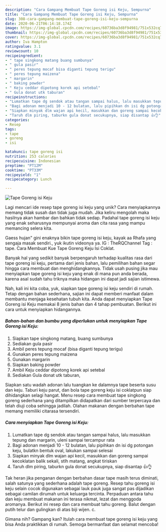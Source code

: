```yaml
---
description: "Cara Gampang Membuat Tape Goreng isi Keju, Sempurna"
title: "Cara Gampang Membuat Tape Goreng isi Keju, Sempurna"
slug: 308-cara-gampang-membuat-tape-goreng-isi-keju-sempurna
date: 2020-06-21T06:14:18.174Z
image: https://img-global.cpcdn.com/recipes/60736ba3d8f94981/751x532cq70/tape-goreng-isi-keju-foto-resep-utama.jpg
thumbnail: https://img-global.cpcdn.com/recipes/60736ba3d8f94981/751x532cq70/tape-goreng-isi-keju-foto-resep-utama.jpg
cover: https://img-global.cpcdn.com/recipes/60736ba3d8f94981/751x532cq70/tape-goreng-isi-keju-foto-resep-utama.jpg
author: Iva Hampton
ratingvalue: 3.1
reviewcount: 10
recipeingredient:
- " tape singkong matang buang sumbunya"
- " gula pasir"
- " peres tepung mocaf bisa diganti tepung terigu"
- " peres tepung maizena"
- " margarin"
- " baking powder"
- " Keju ceddar dipotong korek api setebal"
- " Gula donat utk taburan"
recipeinstructions:
- "Lumatkan tape dg sendok atau tangan sampai halus, lalu masukkan tepung dan margarin, uleni sampai tercampur rata"
- "Bagi adonan menjadi 10 - 12 bulatan, lalu pipihkan dn isi dg potongan keju, bulatkn bentuk oval, lakukan sampai selesai"
- "Siapkan minyak dlm wajan api kecil, masukkan dan goreng sampai kecoklatan balik sekali, stlh matang, angkat tiriskan"
- "Taruh dlm piring, taburkn gula donat secukupnya, siap disantap 👍👌"
categories:
- Resep
tags:
- tape
- goreng
- isi

katakunci: tape goreng isi 
nutrition: 253 calories
recipecuisine: Indonesian
preptime: "PT12M"
cooktime: "PT33M"
recipeyield: "1"
recipecategory: Lunch

---
```



![Tape Goreng isi Keju](https://img-global.cpcdn.com/recipes/60736ba3d8f94981/751x532cq70/tape-goreng-isi-keju-foto-resep-utama.jpg)

Lagi mencari ide resep tape goreng isi keju yang unik? Cara menyiapkannya memang tidak susah dan tidak juga mudah. Jika keliru mengolah maka hasilnya akan hambar dan bahkan tidak sedap. Padahal tape goreng isi keju yang enak seharusnya mempunyai aroma dan cita rasa yang mampu memancing selera kita.

Gaess hujan&#34; gini enaknya bikin tape goreng isi keju, kayak aa Rhafa yang sengaja masak sendiri., yuk ikutin videonya ya. IG : TheRQChannel Tag : tape. Cara Membuat Kue Tape Goreng Keju Isi Coklat.

Banyak hal yang sedikit banyak berpengaruh terhadap kualitas rasa dari tape goreng isi keju, pertama dari jenis bahan, lalu pemilihan bahan segar hingga cara membuat dan menghidangkannya. Tidak usah pusing jika mau menyiapkan tape goreng isi keju yang enak di mana pun anda berada, karena asal sudah tahu triknya maka hidangan ini dapat jadi sajian istimewa.


Nah, kali ini kita coba, yuk, siapkan tape goreng isi keju sendiri di rumah. Tetap dengan bahan sederhana, sajian ini dapat memberi manfaat dalam membantu menjaga kesehatan tubuh kita. Anda dapat menyiapkan Tape Goreng isi Keju memakai 8 jenis bahan dan 4 tahap pembuatan. Berikut ini cara untuk menyiapkan hidangannya.

<!--inarticleads1-->

##### Bahan-bahan dan bumbu yang diperlukan untuk menyiapkan Tape Goreng isi Keju:

1. Siapkan  tape singkong matang, buang sumbunya
1. Sediakan  gula pasir
1. Ambil  peres tepung mocaf (bisa diganti tepung terigu)
1. Gunakan  peres tepung maizena
1. Gunakan  margarin
1. Siapkan  baking powder
1. Ambil  Keju ceddar dipotong korek api setebal
1. Sediakan  Gula donat utk taburan,


Siapkan satu wadah adonan lalu tuangkan ke dalamnya tape beserta susu dan keju. Taburi keju parut, dan bola tape goreng keju isi coklatpun siap dihidangkan selagi hangat. Menu resep cara membuat tape singkong goreng sederhana yang ditampilkan didapatkan dari sumber terpercaya dan telah diuji coba sehingga jadilah. Olahan makanan dengan berbahan tape memang memiliki citarasa tersendiri. 

<!--inarticleads2-->

##### Cara menyiapkan Tape Goreng isi Keju:

1. Lumatkan tape dg sendok atau tangan sampai halus, lalu masukkan tepung dan margarin, uleni sampai tercampur rata
1. Bagi adonan menjadi 10 - 12 bulatan, lalu pipihkan dn isi dg potongan keju, bulatkn bentuk oval, lakukan sampai selesai
1. Siapkan minyak dlm wajan api kecil, masukkan dan goreng sampai kecoklatan balik sekali, stlh matang, angkat tiriskan
1. Taruh dlm piring, taburkn gula donat secukupnya, siap disantap 👍👌


Tak heran jika penganan dengan berbahan dasar tape masih terus diminati, salah satunya yang sederhana adalah tape goreng. Resep tahu goreng isi keju selain cocok digunakan sebagai lauk pauk juga sangat pas dijadikan sebagai camilan dirumah untuk keluarga tercinta. Perpaduan antara tahu dan keju membuat makanan ini terasa nikmat, lezat dan menggoda aromanya. Berikut ini resep dan cara membuat tahu goreng. Balut dengan putih telur dan gulingkan di atas biji wijen. c. 

Gimana nih? Gampang kan? Itulah cara membuat tape goreng isi keju yang bisa Anda praktikkan di rumah. Semoga bermanfaat dan selamat mencoba!
